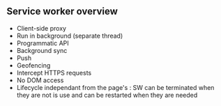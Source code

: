 ##  Service worker overview

* Client-side proxy
* Run in background (separate thread)
* Programmatic API
* Background sync
* Push
* Geofencing
* Intercept HTTPS requests
* No DOM access
* Lifecycle independant from the page's : SW can be terminated when they are not is use and can be restarted when they are needed